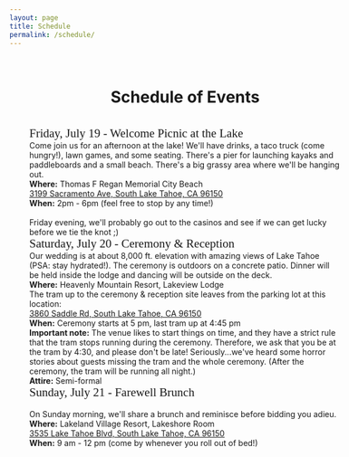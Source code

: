 ```yaml
---
layout: page
title: Schedule
permalink: /schedule/
--- 
```


<style>
p.event {
font-family: 'Satisfy';
color: #18e2c8;
font-size: 1.5em;
margin: -0.85em 0 0 0;
}
p {
max-width: 550px;
margin: 0 auto;
}
p.title {
font-family: 'Satisfy';
color: $text-color;
font-size: 1.5em;
}
p.details {
font-size: 1em;
}

div.background {
background-image: url("/assets/images/wood-background.png");
background-repeat: repeat-y;
max-width: 620px;
min-width: 620px;
min-height: 980px;
margin: 0 auto;
}
</style>

<div class="background">
<br>
<center><h1>
Schedule of Events
</h1></center>
<br>
<p class="title">Friday, July 19  -  Welcome Picnic at the Lake</p>
<p class="details">Come join us for an afternoon at the lake! We'll have drinks, a taco truck (come hungry!), lawn games, and some seating. There's a pier for launching kayaks and paddleboards and a small beach. There's a big grassy area where we'll be hanging out.<br>
<b>Where:</b> Thomas F Regan Memorial City Beach<br>
<a href="https://goo.gl/maps/iX3Tj431Zg22">3199 Sacramento Ave, South Lake Tahoe, CA 96150</a><br>
<b>When:</b> 2pm - 6pm (feel free to stop by any time!)<br><br>
Friday evening, we'll probably go out to the casinos and see if we can get lucky before we tie the knot ;)
<br>

<p class="title">Saturday, July 20  -  Ceremony & Reception</p>
<p class="details">
Our wedding is at about 8,000 ft. elevation with amazing views of Lake Tahoe (PSA: stay hydrated!). The ceremony is outdoors on a concrete patio. Dinner will be held inside the lodge and dancing will be outside on the deck.
<br>
<b>Where:</b> Heavenly Mountain Resort, Lakeview Lodge<br>
The tram up to the ceremony & reception site leaves from the parking lot at this location:<br>
<a href="https://goo.gl/maps/wh7VMmbAfHS2">3860 Saddle Rd, South Lake Tahoe, CA 96150</a><br>
<b>When:</b> Ceremony starts at 5 pm, last tram up at 4:45 pm
<br><b>Important note:</b> The venue likes to start things on time, and they have a strict rule that the tram stops running during the ceremony. Therefore, we ask that you be at the tram by 4:30, and please don't be late! Seriously...we've heard some horror stories about guests missing the tram and the whole ceremony. (After the ceremony, the tram will be running all night.)
<br>
<b>Attire:</b> Semi-formal
<br>
</p>

<p class="title">Sunday, July 21  -  Farewell Brunch</p>
<br>
<p class="details">
On Sunday morning, we'll share a brunch and reminisce before bidding you adieu.
<br><b>Where:</b> Lakeland Village Resort, Lakeshore Room<br>
<a href="https://goo.gl/maps/s6h2nooG8ZD2">3535 Lake Tahoe Blvd, South Lake Tahoe, CA 96150</a>
<br><b>When:</b> 9 am - 12 pm (come by whenever you roll out of bed!)
</p>
</div>